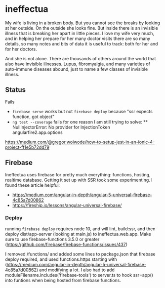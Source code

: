 
# ineffectua

My wife is living in a broken body. But you cannot see the breaks by looking at her outside. On the outside she looks fine. But inside there is an invisible illness that is breaking her apart in little pieces. I love my wife very much, and in helping her prepare for her many doctor visits there are so many details, so many notes and bits of data it is useful to track: both for her and for her doctors.

And she is not alone. There are thousands of others around the world that also have invisible illnesses. Lupus, fibromyalgia, and many varieties of auto-immune diseases abound, just to name a few classes of invisible illness.

## Status

Fails

* `firebase serve` works but not `firebase deploy` because "ssr expects function, got object"
* `ng test --coverage` fails for one reason I am still trying to solve:
** NullInjectorError: No provider for InjectionToken angularfire2.app.options

https://medium.com/@gregor.woiwode/how-to-setup-jest-in-an-ionic-4-project-ff1e5b72dd79

## Firebase

Ineffectua uses firebase for pretty much everything: functions, hosting, realtime database. Getting it set up with SSR took some experimenting. I found these article helpful:
* https://medium.com/angular-in-depth/angular-5-universal-firebase-4c85a7d00862
* https://fireship.io/lessons/angular-universal-firebase/

### Deploy

running `firebase deploy` requires node 10, and will lint, build:ssr, and then deploy dist/app-server (looking at main.js) to ineffectua.web.app. Make sure to use firebase-functions 3.5.0 or greater (https://github.com/firebase/firebase-functions/issues/437)

I removed /functions/ and added some lines to package.json that firebase deploy required, and used functions.https starting with (https://medium.com/angular-in-depth/angular-5-universal-firebase-4c85a7d00862) and modifying a lot. I also had to add moduleFilename.includes('firebase-tools') to server.ts to hook ssr=app() into funtions when being hosted from firebase functions.
